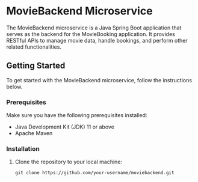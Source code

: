 # MovieBackend Microservice

The MovieBackend microservice is a Java Spring Boot application that serves as the backend for the MovieBooking application. It provides RESTful APIs to manage movie data, handle bookings, and perform other related functionalities.

## Getting Started

To get started with the MovieBackend microservice, follow the instructions below.

### Prerequisites

Make sure you have the following prerequisites installed:

- Java Development Kit (JDK) 11 or above
- Apache Maven

### Installation

1. Clone the repository to your local machine:

   ```shell
   git clone https://github.com/your-username/moviebackend.git
